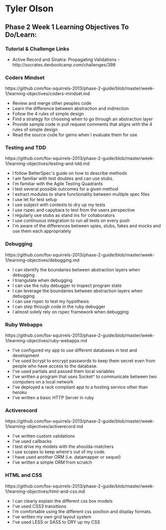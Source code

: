<h1>Tyler Olson</h1>

<h2>Phase 2 Week 1 Learning Objectives To Do/Learn:</h2>

<h3>Tutorial &amp; Challenge Links</h3>
<ul>
	<li>Active Record and Sinatra: Propagating Validations - http://socrates.devbootcamp.com/challenges/398</li>
</ul>

<h3>Coders Mindset</h3>
<p>https://github.com/fox-squirrels-2013/phase-2-guide/blob/master/week-1/learning-objectives/coders-mindset.md</p>

<ul>
	<li>Review and merge other peoples code</li>
	<li>Learn the difference between abstraction and indirection</li>
	<li>Follow the 4 rules of simple design</li>
	<li>Find a strategy for choosing when to go through an abstraction layer</li> 
	<li>Provide sample code in pull request comments that aligns with the 4 rules of simple design</li>
	<li>Read the source code for gems when I evaluate them for use</li>
</ul>

<h3>Testing and TDD</h3>
<p>https://github.com/fox-squirrels-2013/phase-2-guide/blob/master/week-1/learning-objectives/testing-and-tdd.md</p>

<ul>
	<li>I follow BetterSpec's guide on how to describe methods</li>
	<li>I am familiar with test doubles and can use stubs.</li>
	<li>I'm familiar with the Agile Testing Quadrants</li>
	<li>I test several possible outcomes for a given method</li>
	<li>I extract modules to share functionality between multiple spec files</li>
	<li>I use let for test setup</li>
	<li>I use subject with contexts to dry up my tests</li>
	<li>I use rspec and capybara to test from the users perspective</li>
	<li>I regularly use stubs as stand ins for collaborators</li>
	<li>I use continuous integration to run all tests on every push</li>
	<li>I'm aware of the differences between spies, stubs, fakes and mocks and use them each appropriately</li>
</ul>

<h3>Debugging</h3>

<p>https://github.com/fox-squirrels-2013/phase-2-guide/blob/master/week-1/learning-objectives/debugging.md</p>

<ul>
	<li>I can identify the boundaries between abstraction layers when debugging</li>
	<li>I triangulate when debugging</li>
	<li>I can use the ruby debugger to inspect program state</li>
	<li>I can leverage the boundaries between abstraction layers when debugging</li>
	<li>I can use rspec to test my hypothesis</li>
	<li>I can step through code in the ruby debugger</li>
	<li>I almost solely rely on rspec framework when debugging</li>
</ul>

<h3>Ruby Webapps</h3>

<p>https://github.com/fox-squirrels-2013/phase-2-guide/blob/master/week-1/learning-objectives/ruby-webapps.md</p>

<ul>
	<li>I've configured my app to use different databases in test and development</li>
	<li>I've used bcrypt to encrypt passwords to keep them secret even from people who have access to the database.</li>
	<li>I've used partials and passed them local variables</li>
	<li>I've written a program that uses Socket^ to communicate between two computers on a local network</li>
	<li>I've deployed a rack compliant app to a hosting service other than heroku</li>
	<li>I've written a basic HTTP Server in ruby</li>
</ul>

<h3>Activerecord</h3>

<p>https://github.com/fox-squirrels-2013/phase-2-guide/blob/master/week-1/learning-objectives/activerecord.md</p>

<ul>
	<li>I've written custom validations</li>
	<li>I've used callbacks</li>
	<li>I test drive my models with the shoulda-matchers</li>
	<li>I use scopes to keep where's out of my code.</li>
	<li>I have used another ORM (i.e. datamapper or sequel)</li>
	<li>I've written a simple ORM from scratch</li>
</ul>

<h3>HTML and CSS</h3>

<p>https://github.com/fox-squirrels-2013/phase-2-guide/blob/master/week-1/learning-objectives/html-and-css.md</p>
<ul>
	<li>I can clearly explain the different css box models</li>
	<li>I've used CSS3 transitions</li>
	<li>I'm comfortable using the different css position and display formats.</li>
	<li>I've written my own grid layout system</li>
	<li>I've used LESS or SASS to DRY up my CSS</li>
</ul>	